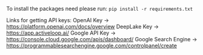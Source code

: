 To install the packages need please run:
`pip install -r requirements.txt`

Links for getting API keys:
OpenAI Key -> https://platform.openai.com/docs/overview
DeepLake Key -> https://app.activeloop.ai/
Google API Key -> https://console.cloud.google.com/apis/dashboard/
Google Search Engine -> https://programmablesearchengine.google.com/controlpanel/create
